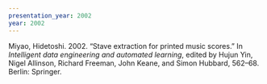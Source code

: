 ```yaml
---
presentation_year: 2002
year: 2002
---
```


Miyao, Hidetoshi. 2002. “Stave extraction for printed music scores.” In <i>Intelligent data engineering and automated learning</i>, edited by Hujun Yin, Nigel Allinson, Richard Freeman, John Keane, and Simon Hubbard, 562–68. Berlin: Springer.